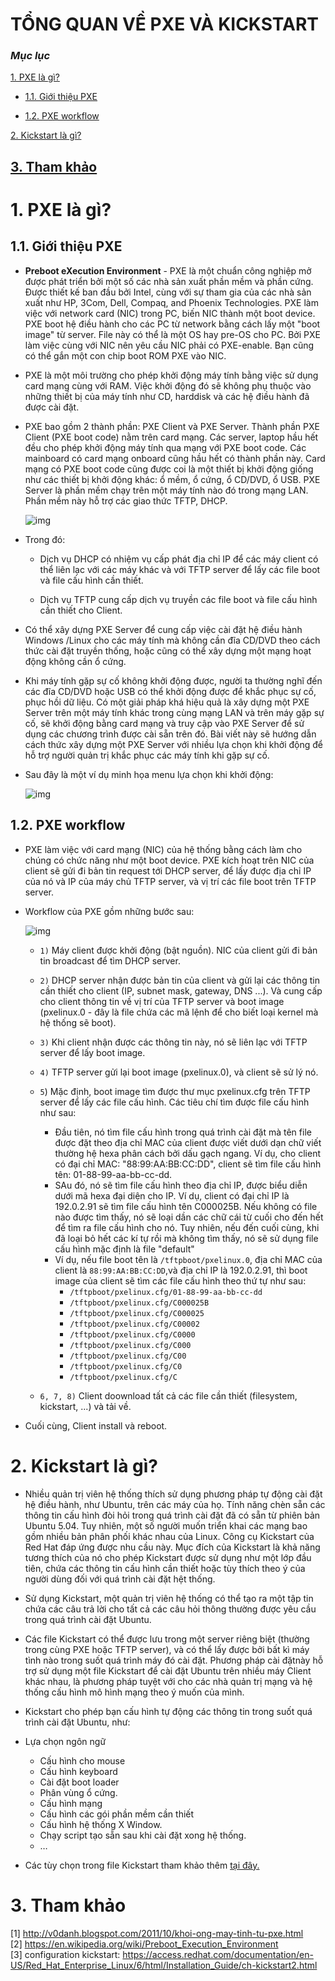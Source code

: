 # TỔNG QUAN VỀ PXE VÀ KICKSTART

###	***Mục lục***

[1.	PXE là gì?](#1)

- [1.1. Giới thiệu PXE](#1.1)

- [1.2. PXE workflow](#1.2)

[2.	Kickstart là gì?](#2)

[3. Tham khảo](#3)
---

<a name = "1"></a>
# 1.	PXE là gì?

<a name = "1.1"></a>
## 1.1. Giới thiệu PXE

- **Preboot eXecution Environment** - PXE là một chuẩn công nghiệp mở được phát triển bởi một số các nhà sản xuất phần mềm và phần cứng. Được thiết kế ban đầu bởi Intel, cùng với sự tham gia của các nhà sản xuất như HP, 3Com, Dell, Compaq, and Phoenix Technologies. PXE làm việc với network card (NIC) trong PC, biến NIC thành một boot device. PXE boot hệ điều hành cho các PC từ network bằng cách lấy một "boot image" từ server. File này có thể là một OS hay pre-OS cho PC. Bởi PXE làm việc cùng với NIC nên yêu cầu NIC phải có PXE-enable. Bạn cũng có thể gắn một con chip boot ROM PXE vào NIC.

- PXE là một môi trường cho phép khởi động máy tính bằng việc sử dụng card mạng cùng với RAM. Việc khởi động đó sẽ không phụ thuộc vào những thiết bị của máy tính như CD, harddisk và các hệ điều hành đã được cài đặt.

- PXE bao gồm 2 thành phần: PXE Client và PXE Server. Thành phần PXE Client (PXE boot code) nằm trên card mạng. Các server, laptop hầu hết đều cho phép khởi động máy tính qua mạng với PXE boot code. Các mainboard có card mạng onboard cũng hầu hết có thành phần này. Card mạng có PXE boot code cũng được coi là một thiết bị khởi động giống như các thiết bị khởi động khác: ổ mềm, ổ cứng, ổ CD/DVD, ổ USB. PXE Server là phần mềm chạy trên một máy tính nào đó trong mạng LAN. Phần mềm này hỗ trợ các giao thức TFTP, DHCP.

	![img](../images/1.1.png)

- Trong đó:

	-	Dịch vụ DHCP có nhiệm vụ cấp phát địa chỉ IP để các máy client có thể liên lạc với các máy khác và với TFTP server để lấy các file boot và file cấu hình cần thiết.

	-	Dịch vụ TFTP cung cấp dịch vụ truyền các file boot và file cấu hình cần thiết cho Client.

- Có thể xây dựng PXE Server để cung cấp việc cài đặt hệ điều hành Windows /Linux cho các máy tính mà không cần đĩa CD/DVD theo cách thức cài đặt truyền thống, hoặc cũng có thể xây dựng một mạng hoạt động không cần ổ cứng.

- Khi máy tính gặp sự cố không khởi động được, người ta thường nghĩ đến các đĩa CD/DVD hoặc USB có thể khởi động được để khắc phục sự cố, phục hồi dữ liệu. Có một giải pháp khá hiệu quả là xây dựng một PXE Server trên một máy tính khác trong cùng mạng LAN và trên máy gặp sự cố, sẽ khởi động bằng card mạng và truy cập vào PXE Server để sử dụng các chương trình được cài sẵn trên đó. Bài viết này sẽ hướng dẫn cách thức xây dựng một PXE Server với nhiều lựa chọn khi khởi động để hỗ trợ người quản trị khắc phục các máy tính khi gặp sự cố.

- Sau đây là một ví dụ minh họa menu lựa chọn khi khởi động:

	![img](../images/1.2.png)

<a name = "1.2"></a>
## 1.2. PXE workflow

- PXE làm việc với card mạng (NIC) của hệ thống bằng cách làm cho chúng có chức năng như một boot device. PXE kích hoạt trên NIC của client sẽ gửi đi bản tin request tới DHCP server, để lấy được địa chỉ IP của nó và IP của máy chủ TFTP server, và vị trí các file boot trên TFTP server.   
- Workflow của PXE gồm những bước sau: 

	![img](../images/1.3.png)

	- `1)` Máy client được khởi động (bật nguồn). NIC của client gửi đi bản tin broadcast để tìm DHCP server.  
	- `2)` DHCP server nhận được bản tin của client và gửi lại các thông tin cần thiết cho client (IP, subnet mask, gateway, DNS ...). Và cung cấp cho client thông tin về vị trí của TFTP server và boot image (pxelinux.0 - đây là file chứa các mã lệnh để cho biết loại kernel mà hệ thống sẽ boot).  
	- `3)` Khi client nhận được các thông tin này, nó sẽ liên lạc với TFTP server để lấy boot image.
	- `4)` TFTP server gửi lại boot image (pxelinux.0), và client sẽ sử lý nó. 
	- `5`) Mặc định, boot image tìm được thư mục pxelinux.cfg trên TFTP server để lấy các file cấu hình. Các tiêu chí tìm được file cấu hình như sau: 
		- 	Đầu tiên, nó tìm file cấu hình trong quá trình cài đặt mà tên file được đặt theo địa chỉ MAC của client được viết dưới dạn chữ viết thường hệ hexa phân cách bởi dấu gạch ngang. Ví dụ, cho client có đại chỉ MAC: "88:99:AA:BB:CC:DD", client sẽ tìm file cấu hình tên: 01-88-99-aa-bb-cc-dd.
		- SAu đó, nó sẽ tìm  file cấu hình theo địa chỉ IP, được biểu diễn dưới mã hexa đại diện cho IP. Ví dụ, client có đại chỉ IP là 192.0.2.91 sẽ tìm file cấu hình tên C000025B.
		Nếu không có file nào được tìm thấy, nó sẽ loại dần các chữ cái từ cuối cho đến hết để tìm ra file cấu hình cho nó. Tuy nhiên, nếu đến cuối cùng, khi đã loại bỏ hết các kí tự rồi mà không tìm thấy, nó sẽ sử dụng file cấu hình mặc định là file "default"
		-  Ví dụ, nếu file boot tên là `/tftpboot/pxelinux.0`, địa chỉ MAC của client là `88:99:AA:BB:CC:DD`,và địa chỉ IP là 192.0.2.91, thì boot image của client sẽ tìm các file cấu hình theo thứ tự như sau: 
			-	`/tftpboot/pxelinux.cfg/01-88-99-aa-bb-cc-dd`
			-	`/tftpboot/pxelinux.cfg/C000025B`
			-	`/tftpboot/pxelinux.cfg/C000025`
			-	`/tftpboot/pxelinux.cfg/C00002`
			-	`/tftpboot/pxelinux.cfg/C0000`
			-	`/tftpboot/pxelinux.cfg/C000`
			-	`/tftpboot/pxelinux.cfg/C00`
			-	`/tftpboot/pxelinux.cfg/C0`
			-	`/tftpboot/pxelinux.cfg/C`

	- `6, 7, 8)` Client doownload tất cả các file cần thiết (filesystem, kickstart, ...) và tải về. 

- Cuối cùng, Client  install và reboot.

<a name = "2"></a>
# 2.	Kickstart là gì?

- Nhiều quản trị viên hệ thống thích sử dụng phương pháp tự động cài đặt hệ điều hành, như Ubuntu, trên các máy của họ. Tính năng chèn sẵn các thông tin cấu hình đòi hỏi trong quá trình cài đặt đã có sẵn từ phiên bản Ubuntu 5.04. Tuy nhiên, một số người muốn triển khai các mạng bao gồm nhiều bản phân phối khác nhau của Linux. Công cụ Kickstart của Red Hat đáp ứng được nhu cầu này. Mục đích của Kickstart là khả năng tương thích của nó cho phép Kickstart được sử dụng như một lớp đầu tiên, chứa các thông tin cấu hình cần thiết hoặc tùy thích theo ý của người dùng đối với quá trình cài đặt hệt thống. 

- Sử dụng Kickstart, một quản trị viên hệ thống có thể tạo ra một tập tin chứa các câu trả lời cho tất cả các câu hỏi thông thường được yêu cầu trong quá trình cài đặt Ubuntu.

- Các file Kickstart có thể được lưu trong một server riêng biệt (thường trong cùng PXE hoặc TFTP server), và có thể lấy được bởi bất kì máy tình nào trong suốt quá trình máy đó cài đặt. 
Phương pháp cài đặtnày hỗ trợ sử dụng một file Kickstart để cài đặt Ubuntu trên nhiều máy Client khác nhau, là phương pháp tuyệt với cho các nhà quản trị mạng và hệ thống cấu hình mô hình mạng theo ý muốn của mình.

- Kickstart cho phép bạn cấu hình tự động các thông tin trong suốt quá trình cài đặt Ubuntu, như:

-	Lựa chọn ngôn ngữ
	-	Cấu hình cho mouse  
	-	Cấu hình keyboard  
	-	Cài đặt boot loader  
	-	Phân vùng ổ cứng.  
	-	Cấu hình mạng  
	-	Cấu hình các gói phần mềm cần thiết  
	-	Cấu hình hệ thống X Window.   
	-	Chạy script tạo sẵn sau khi cài đặt xong hệ thống.  
	-	…   

- Các tùy chọn trong file Kickstart tham khảo thêm [tại đây.](https://access.redhat.com/documentation/en-US/Red_Hat_Enterprise_Linux/6/html/Installation_Guide/s1-kickstart2-options.html) 

<a name = "3"></a>
# 3. Tham khảo

[1] http://v0danh.blogspot.com/2011/10/khoi-ong-may-tinh-tu-pxe.html  
[2] https://en.wikipedia.org/wiki/Preboot_Execution_Environment   
[3] configuration kickstart: https://access.redhat.com/documentation/en-US/Red_Hat_Enterprise_Linux/6/html/Installation_Guide/ch-kickstart2.html   





